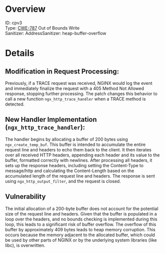 # Overview
ID: cpv3   
Type: [CWE-787](https://cwe.mitre.org/data/definitions/787.html) Out of Bounds Write     
Sanitizer: AddressSanitizer: heap-buffer-overflow    

# Details

## Modification in Request Processing:

Previously, if a TRACE request was received, NGINX would log the event and immediately finalize the request with a 405 Method Not Allowed response, stopping further processing. The patch changes this behavior to call a new function ``ngx_http_trace_handler`` when a TRACE method is detected.

## New Handler Implementation (``ngx_http_trace_handler``):

The handler begins by allocating a buffer of 200 bytes using ``ngx_create_temp_buf``. This buffer is intended to accumulate the entire request line and headers to echo them back to the client. It then iterates over all received HTTP headers, appending each header and its value to the buffer, formatted correctly with newlines. After processing all headers, it sets up the response headers, including setting the Content-Type to message/http and calculating the Content-Length based on the accumulated length of the request line and headers. The response is sent using ``ngx_http_output_filter``, and the request is closed.

## Vulnerability 

The initial allocation of a 200-byte buffer does not account for the potential size of the request line and headers. Given that the buffer is populated in a loop over the headers, and no bounds checking is implemented during this loop, this leads to a significant risk of buffer overflow. The overflow of this buffer by approximately 409 bytes leads to heap memory corruption. This occurs because the memory adjacent to the allocated buffer, which could be used by other parts of NGINX or by the underlying system libraries (like libc), is overwritten.
